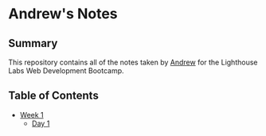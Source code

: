 # Andrew's Notes
## Summary
This repository contains all of the notes taken by [Andrew](https://github.com/Sponicus) for the Lighthouse Labs Web Development Bootcamp.

## Table of Contents
  * [Week 1](/Week_1)
    * [Day 1](/Day_1)